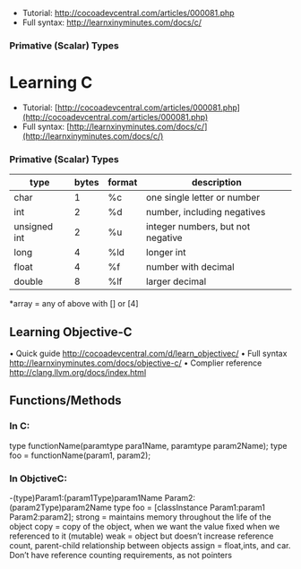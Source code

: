 * Tutorial: http://cocoadevcentral.com/articles/000081.php
* Full syntax: http://learnxinyminutes.com/docs/c/

### Primative (Scalar) Types

# Learning C

- Tutorial: [http://cocoadevcentral.com/articles/000081.php](http://cocoadevcentral.com/articles/000081.php)
- Full syntax: [http://learnxinyminutes.com/docs/c/](http://learnxinyminutes.com/docs/c/)

### Primative (Scalar) Types

| type | bytes | format | description |
| --- | --- | --- | --- |
| char | 1 | %c | one single letter or number |
| int | 2 | %d | number, including negatives |
| unsigned int | 2 | %u | integer numbers, but not negative |
| long | 4 | %ld | longer int |
| float | 4 | %f | number with decimal |
| double | 8 | %lf | larger decimal |

*array = any of above with [] or [4]

## Learning Objective-C
•	Quick guide http://cocoadevcentral.com/d/learn_objectivec/
•	Full syntax http://learnxinyminutes.com/docs/objective-c/
•	Complier reference http://clang.llvm.org/docs/index.html

## Functions/Methods
### In C:
type functionName(paramtype para1Name, paramtype param2Name); type foo = functionName(param1, param2);

### In ObjctiveC:
-(type)Param1:(param1Type)param1Name Param2:(param2Type)param2Name type foo = [classInstance Param1:param1 Param2:param2];
strong = maintains memory throughout the life of the object copy = copy of the object, when we want the value fixed when we referenced to it (mutable) weak = object but doesn’t increase reference count, parent-child relationship between objects assign = float,ints, and car. Don’t have reference counting requirements, as not pointers
